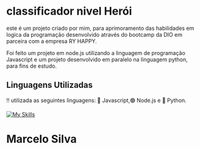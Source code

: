 # classificador nivel Herói

este é um projeto criado por mim, para aprimoramento das habilidades em logica da programação desenvolvido através do bootcamp da DIO em parceira com a empresa RY HAPPY.

Foi feito um projeto em node.js utilizando a linguagem de programação Javascript e um projeto desenvolvido em paralelo na linguagem python, para fins de estudo.

## Linguagens Utilizadas

 :bangbang: utilizada as seguintes linguagens: :red_circle: Javascript,:green_circle: Node.js e :large_blue_circle: Python.

[![My Skills](https://skillicons.dev/icons?i=js,nodejs,py)](https://skillicons.dev)

# Marcelo Silva


